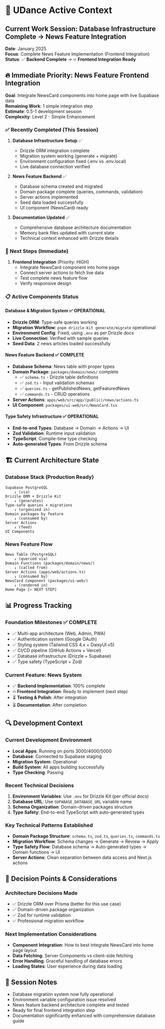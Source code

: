# 🎯 UDance Active Context

## Current Work Session: Database Infrastructure Complete → News Feature Integration
**Date**: January 2025  
**Focus**: Complete News Feature Implementation (Frontend Integration)  
**Status**: ✅ **Backend Complete** → 🔥 **Frontend Integration Ready**

## 🔥 Immediate Priority: News Feature Frontend Integration
**Goal**: Integrate NewsCard components into home page with live Supabase data  
**Remaining Work**: 1 simple integration step  
**Estimate**: 0.5-1 development session  
**Complexity**: Level 2 - Simple Enhancement

### ✅ Recently Completed (This Session)
1. **Database Infrastructure Setup** ✅
   - Drizzle ORM integration complete
   - Migration system working (generate + migrate)
   - Environment configuration fixed (.env vs .env.local)
   - Live database connection verified

2. **News Feature Backend** ✅
   - Database schema created and migrated
   - Domain package complete (queries, commands, validation)
   - Server actions implemented
   - Seed data loaded successfully
   - UI component (NewsCard) ready

3. **Documentation Updated** ✅
   - Comprehensive database architecture documentation
   - Memory bank files updated with current state
   - Technical context enhanced with Drizzle details

### 🎯 Next Steps (Immediate)
1. **Frontend Integration** (Priority: HIGH)
   - Integrate NewsCard component into home page
   - Connect server actions to fetch live data
   - Test complete news feature flow
   - Verify responsive design

### 📋 Active Components Status

#### Database & Migration System ✅ **OPERATIONAL**
- **Drizzle ORM**: Type-safe queries working
- **Migration Workflow**: `pnpm drizzle-kit generate/migrate` operational
- **Environment Config**: Fixed, using `.env` as per Drizzle docs
- **Live Connection**: Verified with sample queries
- **Seed Data**: 2 news articles loaded successfully

#### News Feature Backend ✅ **COMPLETE**
- **Database Schema**: News table with proper types
- **Domain Package**: `packages/domain/news/` complete
  - ✅ `schema.ts` - Drizzle table definitions
  - ✅ `zod.ts` - Input validation schemas  
  - ✅ `queries.ts` - getPublishedNews, getFeaturedNews
  - ✅ `commands.ts` - CRUD operations
- **Server Actions**: `apps/web/src/app/(public)/news/actions.ts`
- **UI Component**: `packages/ui-web/src/NewsCard.tsx`

#### Type Safety Infrastructure ✅ **OPERATIONAL**
- **End-to-end Types**: Database → Domain → Actions → UI
- **Zod Validation**: Runtime input validation
- **TypeScript**: Compile-time type checking
- **Auto-generated Types**: From Drizzle schema

## 🏗️ Current Architecture State

### Database Stack (Production Ready)
```
Supabase PostgreSQL
    ↓ (via)
Drizzle ORM + Drizzle Kit
    ↓ (generates)
Type-safe queries + migrations
    ↓ (organized in)
Domain packages by feature
    ↓ (consumed by)
Server Actions
    ↓ (feed)
UI Components
```

### News Feature Flow
```
News Table (PostgreSQL)
    ↓ (queried via)
Domain Functions (packages/domain/news/)
    ↓ (called from)
Server Actions (apps/web/actions.ts)
    ↓ (consumed by)
NewsCard Component (packages/ui-web/)
    ↓ (rendered in)
Home Page [← NEXT STEP]
```

## 📊 Progress Tracking

### Foundation Milestones ✅ **COMPLETE**
- ✅ Multi-app architecture (Web, Admin, PWA)
- ✅ Authentication system (Google OAuth)
- ✅ Styling system (Tailwind CSS 4.x + DaisyUI v5)
- ✅ CI/CD pipeline (GitHub Actions + Vercel)
- ✅ Database infrastructure (Drizzle + Supabase)
- ✅ Type safety (TypeScript + Zod)

### Current Feature: News System
- ✅ **Backend Implementation**: 100% complete
- 🔥 **Frontend Integration**: Ready to implement (next step)
- ⏳ **Testing & Polish**: After integration
- ⏳ **Documentation**: After completion

## 🔍 Development Context

### Current Development Environment
- **Local Apps**: Running on ports 3000/4000/5000
- **Database**: Connected to Supabase staging
- **Migration System**: Operational
- **Build System**: All apps building successfully
- **Type Checking**: Passing

### Recent Technical Decisions
1. **Environment Variables**: Use `.env` for Drizzle Kit (per official docs)
2. **Database URL**: Use `SUPABASE_DATABASE_URL` variable name
3. **Schema Organization**: Domain-driven packages structure
4. **Type Safety**: End-to-end TypeScript with auto-generated types

### Key Technical Patterns Established
- **Domain Package Structure**: `schema.ts`, `zod.ts`, `queries.ts`, `commands.ts`
- **Migration Workflow**: Schema changes → Generate → Review → Apply
- **Type Safety Flow**: Database schema → Auto-generated types → Domain functions → UI
- **Server Actions**: Clean separation between data access and Next.js actions

## 🎯 Decision Points & Considerations

### Architecture Decisions Made
- ✅ Drizzle ORM over Prisma (better for this use case)
- ✅ Domain-driven package organization
- ✅ Zod for runtime validation
- ✅ Professional migration workflow

### Next Implementation Considerations
- **Component Integration**: How to best integrate NewsCard into home page layout
- **Data Fetching**: Server Components vs client-side fetching
- **Error Handling**: Graceful handling of database errors
- **Loading States**: User experience during data loading

## 📝 Session Notes
- Database migration system now fully operational
- Environment variable configuration issue resolved
- News feature backend architecture complete and tested
- Ready for final frontend integration step
- Documentation significantly enhanced with comprehensive database guide 